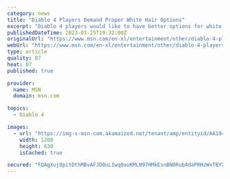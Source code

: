 ```yaml
---
category: news
title: "Diablo 4 Players Demand Proper White Hair Options"
excerpt: "Diablo 4 players would like to have better options for white hair. Fans have the opportunity to experience Diablo 4 during its ongoing open beta weekend. Some participants think the game is lacking ..."
publishedDateTime: 2023-03-25T19:32:00Z
originalUrl: "https://www.msn.com/en-xl/entertainment/other/diablo-4-players-demand-proper-white-hair-options/ar-AA194z5J"
webUrl: "https://www.msn.com/en-xl/entertainment/other/diablo-4-players-demand-proper-white-hair-options/ar-AA194z5J"
type: article
quality: 87
heat: 87
published: true

provider:
  name: MSN
  domain: msn.com

topics:
  - Diablo 4

images:
  - url: "https://img-s-msn-com.akamaized.net/tenant/amp/entityid/AA194Df4.img?h=630&w=1200&m=6&q=60&o=t&l=f&f=jpg"
    width: 1200
    height: 630
    isCached: true

secured: "FQAgXuj0pitOthMBvAFJD0uLIwq0auKMLN97HMkEsnBN0RubAdaPRHzWxTBYXJCfwV7vRdeL/w/97wNWN7z03YGTVJ7b9VQe49GAxw4Zxo7Ghymx70TzttMUhc4LXli08ZeydLVSQefSXWF5ree7kSoID/grDm91XPE1AtUCTBnmh160chPJdOw0C3jjlef2/0w3RUGALywp1wl6EPrPql5Zf3WbjI1B8HWHmngepAQqOX1EqK/NhlhG5uIPS7t0hw9hgD5DmUewPX9CFrd77I/aBa2jBbQiDPGv29HXtGdrVz1M4hTshSCDyDuJ3KltHYuIedGrcxaYKZD/h3xAU+8kMWdatPassGsi2eVwXNU=;qXDhde9HcfQ1Z3IXgX3BWg=="
---
```


